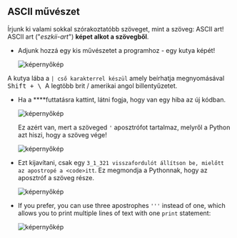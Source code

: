 ## ASCII művészet

Írjunk ki valami sokkal szórakoztatóbb szöveget, mint a szöveg: ASCII art! ASCII art ("*eszkii-art*") **képet alkot a szövegből**.

+ Adjunk hozzá egy kis művészetet a programhoz - egy kutya képét!
    
    ![képernyőkép](images/me-dog.png)

A kutya lába a `| cső karakterrel készül` amely beírhatja megnyomásával <kbd>Shift + \ </kbd> A legtöbb brit / amerikai angol billentyűzetet.

+ Ha a ****futtatásra kattint, látni fogja, hogy van egy hiba az új kódban.
    
    ![képernyőkép](images/me-dog-bug.png)
    
    Ez azért van, mert a szöveged `'` aposztrófot tartalmaz, melyről a Python azt hiszi, hogy a szöveg vége!
    
    ![képernyőkép](images/me-dog-quote.png)

+ Ezt kijavítani, csak egy `3_1_321 visszafordulót állítson be, mielőtt az apostropé a <code>itt`. Ez megmondja a Pythonnak, hogy az aposztróf a szöveg része.
    
    ![képernyőkép](images/me-dog-bug-fix.png)

+ If you prefer, you can use three apostrophes `'''` instead of one, which allows you to print multiple lines of text with one `print` statement:
    
    ![képernyőkép](images/me-dog-triple-quote.png)